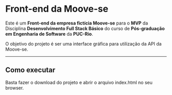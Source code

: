 # Front-end da Moove-se

Este é um **Front-end da empresa fictícia Moove-se** para o **MVP** da Disciplina **Desenvolvimento Full Stack Básico** do curso de **Pós-graduação em Engenharia de Software** da **PUC-Rio**.

O objetivo do projeto é ser uma interface gráfica para utilização da API da Moove-se.

---
## Como executar

Basta fazer o download do projeto e abrir o arquivo index.html no seu browser.
